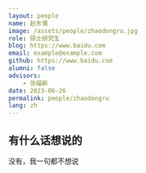 ```yaml
---
layout: people
name: 赵东儒
image: /assets/people/zhaodongru.jpg
role: 硕士研究生
blog: https://www.baidu.com
email: example@example.com
github: https://www.baidu.com
alumni: false
advisors:
    - 张福新
date: 2023-06-26
permalink: people/zhaodongru
lang: zh
---
```


## 有什么话想说的

没有，我一句都不想说